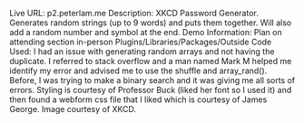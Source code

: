 Live URL:  p2.peterlam.me
Description:  XKCD Password Generator.  Generates random strings (up to 9 words) and puts them together.  Will also add a random number and symbol at the end.
Demo Information:  Plan on attending section in-person
Plugins/Libraries/Packages/Outside Code Used:  I had an issue with generating random arrays and not having the duplicate.  I referred to stack overflow and a man named Mark M helped me identify my error and advised me to use the shuffle and array_rand().  Before, I was trying to make a binary search and it was giving me all sorts of errors.  Styling is courtesy of Professor Buck (liked her font so I used it) and then found a webform css file that I liked which is courtesy of James George.  Image courtesy of XKCD.